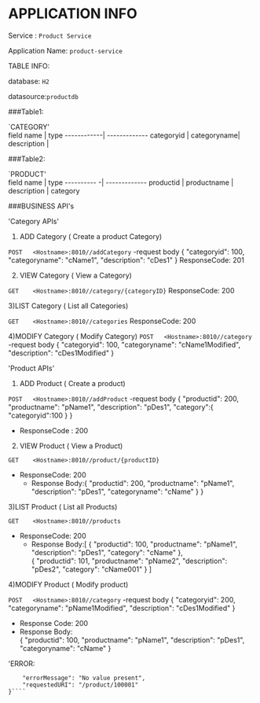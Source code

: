 # APPLICATION INFO

Service : `Product Service`

Application Name: `product-service`

TABLE INFO:

database: `H2`

datasource:`productdb`
                    
###Table1: 

`CATEGORY'                 
field name  | type
------------| -------------
categoryid  | <int>
categoryname| <string>
description | <string>
	
###Table2: 

`PRODUCT'                 
field name  | type
---------- -| -------------
productid   | <int>
productname | <string>
description | <string>
category      <CATEGORY>


###BUSINESS API's

'Category APIs'

1) ADD Category ( Create a product Category)

`POST 	<Hostname>:8010//addCategory`
    -request body 	{
		"categoryid": 100,
		"categoryname": "cName1",
		"description": "cDes1"
	}
ResponseCode: 201
	


2) VIEW Category ( View a Category)

`GET 	<Hostname>:8010//category/{categoryID}`
ResponseCode: 200


3)LIST Category ( List all Categories)

`GET 	<Hostname>:8010//categories`
ResponseCode: 200


4)MODIFY Category ( Modify Category)
`POST 	<Hostname>:8010//category`
    -request body 	{
		"categoryid": 100,
		"categoryname": "cName1Modified",
		"description": "cDes1Modified"
	}


'Product APIs'

1) ADD Product ( Create a product)

`POST 	<Hostname>:8010//addProduct`
    -request body 	{
		"productid": 200,
		"productname": "pName1",
		"description": "pDes1",
		"category":{
		    "categoryid":100
		}
	}
- ResponseCode : 200


2) VIEW Product ( View a Product)

`GET 	<Hostname>:8010//product/{productID}`
- ResponseCode: 200
    - Response Body:{
		"productid": 200,
		"productname": "pName1",
		"description": "pDes1",
		"categoryname": "cName"
		}
	}


3)LIST Product ( List all Products)

`GET 	<Hostname>:8010//products`
- ResponseCode: 200
    - Response Body:[
    {
		"productid": 100,
		"productname": "pName1",
		"description": "pDes1",
		"category": "cName"
	},   
	{
		"productid": 101,
		"productname": "pName2",
		"description": "pDes2",
		"category": "cName001"
	}
    ]


4)MODIFY Product ( Modify product)

`POST 	<Hostname>:8010//category`
    -request body 	{
		"categoryid": 200,
		"categoryname": "pName1Modified",
		"description": "cDes1Modified"
	}
- Response Code: 200
- Response Body:  
        {
		"productid": 100,
		"productname": "pName1",
		"description": "pDes1",
		"categoryname": "cName"
		}


'ERROR:
```{
    "errorMessage": "No value present",
    "requestedURI": "/product/100001"
}````

